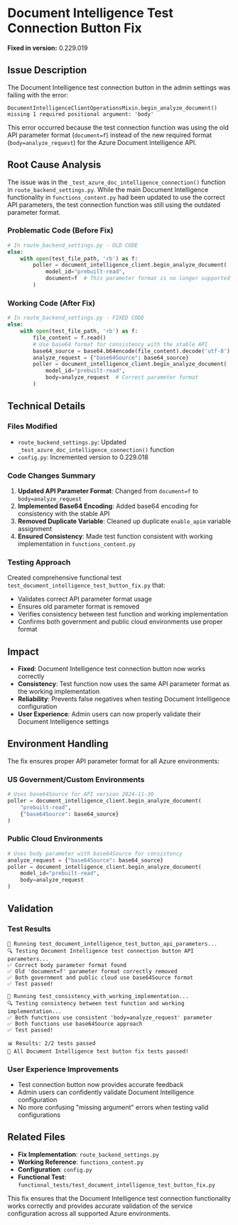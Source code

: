 # Document Intelligence Test Connection Button Fix

**Fixed in version:** 0.229.019

## Issue Description

The Document Intelligence test connection button in the admin settings was failing with the error:
```
DocumentIntelligenceClientOperationsMixin.begin_analyze_document() missing 1 required positional argument: 'body'
```

This error occurred because the test connection function was using the old API parameter format (`document=f`) instead of the new required format (`body=analyze_request`) for the Azure Document Intelligence API.

## Root Cause Analysis

The issue was in the `_test_azure_doc_intelligence_connection()` function in `route_backend_settings.py`. While the main Document Intelligence functionality in `functions_content.py` had been updated to use the correct API parameters, the test connection function was still using the outdated parameter format.

### Problematic Code (Before Fix)
```python
# In route_backend_settings.py - OLD CODE
else:
    with open(test_file_path, 'rb') as f:
        poller = document_intelligence_client.begin_analyze_document(
            model_id="prebuilt-read",
            document=f  # This parameter format is no longer supported
        )
```

### Working Code (After Fix)
```python
# In route_backend_settings.py - FIXED CODE
else:
    with open(test_file_path, 'rb') as f:
        file_content = f.read()
        # Use base64 format for consistency with the stable API
        base64_source = base64.b64encode(file_content).decode('utf-8')
        analyze_request = {"base64Source": base64_source}
        poller = document_intelligence_client.begin_analyze_document(
            model_id="prebuilt-read",
            body=analyze_request  # Correct parameter format
        )
```

## Technical Details

### Files Modified
- `route_backend_settings.py`: Updated `_test_azure_doc_intelligence_connection()` function
- `config.py`: Incremented version to 0.229.018

### Code Changes Summary
1. **Updated API Parameter Format**: Changed from `document=f` to `body=analyze_request`
2. **Implemented Base64 Encoding**: Added base64 encoding for consistency with the stable API
3. **Removed Duplicate Variable**: Cleaned up duplicate `enable_apim` variable assignment
4. **Ensured Consistency**: Made test function consistent with working implementation in `functions_content.py`

### Testing Approach
Created comprehensive functional test `test_document_intelligence_test_button_fix.py` that:
- Validates correct API parameter format usage
- Ensures old parameter format is removed
- Verifies consistency between test function and working implementation
- Confirms both government and public cloud environments use proper format

## Impact

- **Fixed**: Document Intelligence test connection button now works correctly
- **Consistency**: Test function now uses the same API parameter format as the working implementation
- **Reliability**: Prevents false negatives when testing Document Intelligence configuration
- **User Experience**: Admin users can now properly validate their Document Intelligence settings

## Environment Handling

The fix ensures proper API parameter format for all Azure environments:

### US Government/Custom Environments
```python
# Uses base64Source for API version 2024-11-30
poller = document_intelligence_client.begin_analyze_document(
    "prebuilt-read",
    {"base64Source": base64_source}
)
```

### Public Cloud Environments  
```python
# Uses body parameter with base64Source for consistency
analyze_request = {"base64Source": base64_source}
poller = document_intelligence_client.begin_analyze_document(
    model_id="prebuilt-read",
    body=analyze_request
)
```

## Validation

### Test Results
```
🧪 Running test_document_intelligence_test_button_api_parameters...
🔍 Testing Document Intelligence test connection button API parameters...
✅ Correct body parameter format found
✅ Old 'document=f' parameter format correctly removed
✅ Both government and public cloud use base64Source format
✅ Test passed!

🧪 Running test_consistency_with_working_implementation...
🔍 Testing consistency between test function and working implementation...
✅ Both functions use consistent 'body=analyze_request' parameter
✅ Both functions use base64Source approach
✅ Test passed!

📊 Results: 2/2 tests passed
🎉 All Document Intelligence test button fix tests passed!
```

### User Experience Improvements
- Test connection button now provides accurate feedback
- Admin users can confidently validate Document Intelligence configuration
- No more confusing "missing argument" errors when testing valid configurations

## Related Files
- **Fix Implementation**: `route_backend_settings.py`
- **Working Reference**: `functions_content.py` 
- **Configuration**: `config.py`
- **Functional Test**: `functional_tests/test_document_intelligence_test_button_fix.py`

This fix ensures that the Document Intelligence test connection functionality works correctly and provides accurate validation of the service configuration across all supported Azure environments.
